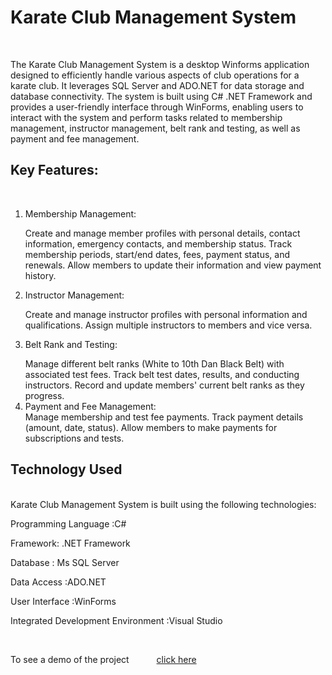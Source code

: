 <H1>Karate Club Management System</H1>
<br>
<p>The Karate Club Management System is a desktop Winforms application designed to efficiently handle various aspects of club operations for a karate club.
  It leverages SQL Server and ADO.NET for data storage and database connectivity. The system is built using C# .NET Framework and provides a user-friendly interface through WinForms,
  enabling users to interact with the system and perform tasks related to membership management, instructor management, belt rank and testing, as well as payment and fee management.</p>

<H2>Key Features:</H2>
<br>
<ol>
<LI><p>Membership Management:</LI>
Create and manage member profiles with personal details, contact information, emergency contacts, and membership status.
Track membership periods, start/end dates, fees, payment status, and renewals.
Allow members to update their information and view payment history.
<LI><p>Instructor Management:</LI>
Create and manage instructor profiles with personal information and qualifications.
Assign multiple instructors to members and vice versa.
<LI><p>Belt Rank and Testing:</LI>
Manage different belt ranks (White to 10th Dan Black Belt) with associated test fees.
Track belt test dates, results, and conducting instructors.
Record and update members' current belt ranks as they progress.
<LI>Payment and Fee Management:</LI>
Manage membership and test fee payments.
Track payment details (amount, date, status).
Allow members to make payments for subscriptions and tests.
</ol>
<H2> Technology Used </H2>
</br>
Karate Club Management System is built using the following technologies:
<p>Programming Language :C#</p>
<p>Framework: .NET Framework</p>
<p>Database : Ms SQL Server</p>
<p>Data Access :ADO.NET</p>
<p>User Interface :WinForms</p>
<p>Integrated Development Environment :Visual Studio</p>
</br>
<p>To see a demo of the project <a style="margin-left: 40px;" target="_blank" href="https://youtu.be/02yzk_lNyPg">click here</a></p>
